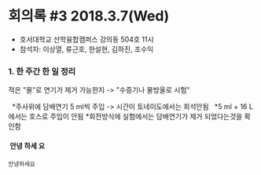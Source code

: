 # 회의록 #3 2018.3.7(Wed)

  * 호서대학교 산학융합캠퍼스 강의동 504호 11시
  * 참석자: 이상열, 류근호, 한설현, 김하진, 조수익

### 1. 한 주간 한 일 정리

 적은 "물"로 연기가 제거 가능한지 -> "수증기나 물방울로 시험"

   *주사위에 담배연기 5 ml씩 주입 -> 시간이 토네이도에서는 희석안됨
   *5 ml + 16 L에서는 호스로 주입이 안됨
   *회전방식에 실험에서는 담배연기가 제거 되었다는것을 확인함
    
####  안녕 하세 요

```
안녕하세요
```
